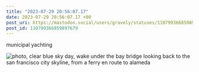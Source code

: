 ```yaml
---
title: "2023-07-29 20:56:07.17"
date: 2023-07-29 20:56:07.17 +00
post_uri: https://mastodon.social/users/gravely/statuses/110799366859897679
post_id: 110799366859897679
---
```

municipal yachting


![photo, clear blue sky day, wake under the bay bridge looking back to the san francisco city skyline, from a ferry en route to alameda](/images/110799366338405181.jpeg)

